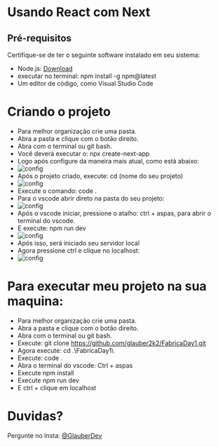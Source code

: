 # Usando React com Next

## Pré-requisitos

Certifique-se de ter o seguinte software instalado em seu sistema:

- Node.js: [Download](https://nodejs.org/)
- executar no terminal: npm install -g npm@latest
- Um editor de código, como Visual Studio Code

# Criando o projeto

- Para melhor organização crie uma pasta.
- Abra a pasta e clique com o botão direito.
- Abra com o terminal ou git bash.
- Você deverá executar o: npx create-next-app
- Logo após configure da maneira mais atual, como está abaixo:
- ![config](https://github.com/glauber2k2/FabricaDay1/blob/main/images/Imagem%20do%20WhatsApp%20de%202023-08-30%20%C3%A0(s)%2017.49.30.jpg)
- Após o projeto criado, execute: cd (nome do seu projeto)
- ![config](https://github.com/glauber2k2/FabricaDay1/blob/main/images/Imagem%20do%20WhatsApp%20de%202023-08-30%20%C3%A0(s)%2017.50.06.jpg)
- Execute o comando: code .
- Para o vscode abrir direto na pasta do seu projeto:
- ![config](https://github.com/glauber2k2/FabricaDay1/blob/main/images/Imagem%20do%20WhatsApp%20de%202023-08-30%20%C3%A0(s)%2017.50.46.jpg)
- Após o vscode iniciar, pressione o atalho: ctrl + aspas, para abrir o terminal do vscode.
- E execute: npm run dev
- ![config](https://github.com/glauber2k2/FabricaDay1/blob/main/images/Imagem%20do%20WhatsApp%20de%202023-08-30%20%C3%A0(s)%2018.00.21.jpg)
- Após isso, será iniciado seu servidor local
- Agora pressione ctrl e clique no localhost:
- ![config](https://github.com/glauber2k2/FabricaDay1/blob/main/images/Imagem%20do%20WhatsApp%20de%202023-08-30%20%C3%A0(s)%2017.55.30.jpg)

# Para executar meu projeto na sua maquina:

- Para melhor organização crie uma pasta.
- Abra a pasta e clique com o botão direito.
- Abra com o terminal ou git bash.
- Execute: git clone https://github.com/glauber2k2/FabricaDay1.git
- Agora execute: cd .\FabricaDay1\
- Execute: code .
- Abra o terminal do vscode: Ctrl + aspas
- Execute npm install
- Execute npm run dev
- E ctrl + clique em localhost

# Duvidas?
Pergunte no Insta: [@GlauberDev](https://www.instagram.com/devglauber/)



